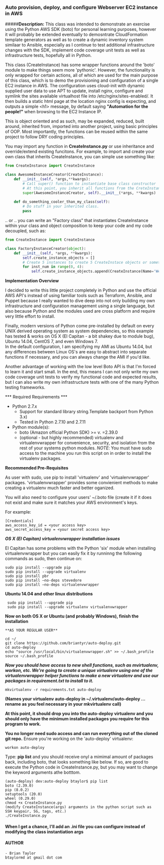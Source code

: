
### Auto provision, deploy, and configure Webserver EC2 instance in AWS

#####**Description:**
This class was intended to demonstrate an exercise using the Python AWS SDK 
(boto) for personal learning purposes, however it will probably be extended eventually to demosntrate CloudFormation template generators as well as to create a dynamic inventory system similaar to Ansible,
especially as I continue to test additional infrastructure changes with the SDK, implement code coverage unit tests as well as infrastructure tests, hopefully all in Python.

This class (CreateInstance) has some wrapper functions around the 'boto' module 
to make things seem more 'pythonic'.  However, the functionality is only
wrapped for certain actions, all of which are used for the main purpose of
this class, which is to demo the provisioning and configuration of a single
EC2 instance in AWS.  The configuration uses cloud-init with dynamic supplied
user data to use APT to update, install nginx, configure and symlink the sites
available virtualhost file into /etc/nginx/sites-enabled/.  It then builds a
static html page at the location nginx config is expecting, and outputs a 
simple \<h1> message, by default saying **"Automation for the people!"** when browsing to the EC2 Instance IP.

This is object oriented and as such, may be expanded, reduced, built around,
inherited from, imported into another project, using basic principles of OOP.
Most importantly, the functions can be reused within the same project to
follow DRY coding principles.

You may import any function in **CreateInstance.py** or use inheritance and override/extend existing funcitons.
For example, to import and create your own class that inherits CreateInstance, you can simple use something like:
```python
from CreateInstance import CreateInstance

class AwesomeInstanceCreator(CreateInstance):
    def __init__(self, *args,**kwargs):
        # Call super() function to instantiate base class constructor
        # At this point, you inherit all functions from the CreteInstance class (CreateInstance.py) and call them.
        super(AwesomeInstanceCreator, self).__init__(*args, **kwargs)
        
    def do_something_cooler_than_my_class(self):
        # Do stuff in your inherited class.
        pass
```
.. or .. you can write an "Factory class" that instantiates CreateInstance within your class and object composition to keep your code and my code decoupled, such as:
```python
from CreateInstance import CreateInstance

class FactoryInstanceCreator(object):
    def __init__(self, *args, **kwargs):
        self.create_instance_objects = []
        # Create 5 instances to create 5 CreateInstace objects or something crazy like that. (this has not been tested, YMMV)
        for inst_num in range(0, 4):
            self.create_instance_objects.append(CreateInstance(Name='Web-{0}-dev".format(inst_num), **kwargs)
```
**Implementation Overview**

I decided to write this little project completely in Python and use the official 
AWS API's instead of using familiar tools such as Terraform, Ansible, and Puppet
because I really wanted to dive deep into not only building my own infrastructure and 
configuration management using a single language, but also because Python and 
the modules used are cross platform and require very little effort to install. 

Finally, modern versions of Python come pre-installed by default on every UNIX 
derived operating system as system dependencies, so this example has tested & 
works on OS X (El Capitan - a bit shakey due to module bug), Ubuntu 14.04, CentOS 7, and even Windows 7.  
In the default configuration, I am specifying my AMI as Ubuntu 14.04, 
but any differences between Linux OS's are easy to abstract into separate
functions if necessary, and you can always change the AMI if you'd like.

Another advantage of working with the low level Boto API is that I'm forced to
learn it and start small.  In the end, this means I can not only write my own 
code coverage unit tests to verify my functional code and expected results, but 
I can also write my own infrastructure tests with one of the many Python
testing frameworks.

*** Required Requirements ***
- Python 2.7.x
  * Support for standard library string.Template backport from Python 3.x)
  * Tested in Python 2.7.10 and 2.7.11
- Python module(s): 
  * boto (Amazon official Python SDK) >= v. =2.39.0
  * (optional - but highly recommended) virtualenv and virtualenvwrapper for 
    convenience, security, and isolation from the rest of your systems python 
    modules.  *NOTE*: You must have sudo access to the machine you run this
    script on in order to install the virtualenv packages.

**Recommended Pre-Requisites**

As user with sudo, use pip to install 'virtualenv' and 'virtualenvwrapper' packages.  'virtualenvwrapper' provides some convienient methods to make creating a virtualenv much faster and better oganized.

You will also need to configure your users' ~/.boto file (create it if it does not exist and make sure it matches your AWS environment's 
keys.

For example:

    [Credentials]
    aws_access_key_id = <your access key>
    aws_secret_access_key = <your secret access key>
    

_**OS X (El Capitan) virtualenvwrapper installation issues**_

El Capitan has some problems with the Python 'six' module when installing virtualenvwrapper but you can easily fix it by runninng the following commands as sudo, then continue on:

    
    sudo pip install --upgrade pip
    sudo pip install --upgrade virtualenv
    sudo pip install pbr
    sudo pip install —no-deps stevedore
    sudo pip install —no-deps virtualenvwrapper
    
    
 
**Ubuntu 14.04 and other linux distributions**

     
     sudo pip install --upgrade pip
     sudo pip install --upgrade virtualenv virtualenvwrapper
     
     
     

**Now on both OS X or Ubuntu (and probably Windows), finish the installation**

    **AS YOUR REGULAR USER**
    
    cd ~/
    git clone https://github.com/briantyr/auto-deploy.git
    cd auto-deploy
    echo "source /usr/local/bin/virtualenvwrapper.sh" >> ~/.bash_profile
    source ~/.bash_profile
    

_**Now you should have access to new shell functions, such as mvirtualenv, workon, etc.  We're going to create a unique virtualenv using one of the virtualenvwrapper helper functions to make a new virtualenv and use our packages in requirement.txt to install to it.**_


    mkvirtualenv -r requirements.txt auto-deploy
    

**(Names your virtualenv auto-deploy in ~/.virtualenv/auto-deploy ... rename as you feel necessary in your mkvirtualenv call)**

**At this point, it should drop you into the auto-deploy virtualenv and you should only have the minimum installed packages you require for this program to work.**

**You no longer need sudo access and can run everything out of the cloned git repo.**
Ensure you're working on the 'auto-deploy' virtualenv:

    workon auto-deploy

Type: **pip list** and you should receive onyl a mimimal amount of packages back, including boto, that looks something like below.  If so, are good to execute the Python code in CreateInstance.py, but you may want to change the keyword arguments athe botttom.

    (auto-deploy) dev:auto-deploy btaylor$ pip list
    boto (2.39.0)
    pip (8.0.2)
    setuptools (20.0)
    wheel (0.29.0)
    chmod +x CreateInstance.py
    (modify CreateInstance(args) arguments in the python script such as SSH keypair, SG, tags, etc.)
    ./CreateInstance.py
    
#### **When I get a chance, I'll add an .ini file you can configure instead of modifying the class instantiation args**

#### AUTHOR

    - Brian Taylor
    btaylormd at gmail dot com

